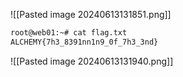 ![[Pasted image 20240613131851.png]]
```bash
root@web01:~# cat flag.txt                       
ALCHEMY{7h3_8391nn1n9_0f_7h3_3nd}
```
![[Pasted image 20240613131940.png]]

